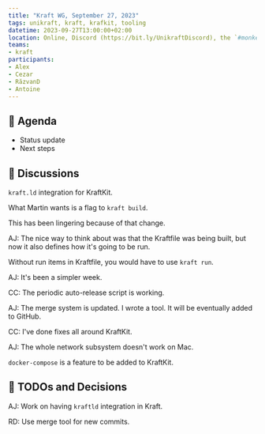 ```yaml
---
title: "Kraft WG, September 27, 2023"
tags: unikraft, kraft, krafkit, tooling
datetime: 2023-09-27T13:00:00+02:00
location: Online, Discord (https://bit.ly/UnikraftDiscord), the `#monkey-business` voice channel
teams:
- kraft
participants:
- Alex
- Cezar
- RăzvanD
- Antoine
---
```


## :dart: Agenda

- Status update
- Next steps

## :closed_book: Discussions

`kraft.ld` integration for KraftKit.

What Martin wants is a flag to `kraft build`.

This has been lingering because of that change.

AJ: The nice way to think about was that the Kraftfile was being built, but now it also defines how it's going to be run.

Without run items in Kraftfile, you would have to use `kraft run`.

AJ: It's been a simpler week.

CC: The periodic auto-release script is working.

AJ: The merge system is updated.
I wrote a tool.
It will be eventually added to GitHub.

CC: I've done fixes all around KraftKit.

AJ: The whole network subsystem doesn't work on Mac.

`docker-compose` is a feature to be added to KraftKit.

## :wrench: TODOs and Decisions

AJ: Work on having `kraftld` integration in Kraft.

RD: Use merge tool for new commits.
